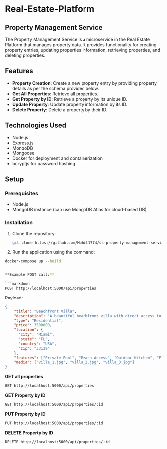 # Real-Estate-Platform
## Property Management Service

The Property Management Service is a microservice in the Real Estate Platform that manages property data. It provides functionality for creating property entries, updating properties information, retrieving properties, and deleting properties. 

## Features

- **Property Creation**: Create a new property entry by providing property details as per the schema provided below.
- **Get All Properties**: Retrieve all properties.
- **Get Property by ID**: Retrieve a property by its unique ID.
- **Update Property**: Update property information by its ID.
- **Delete Property**: Delete a property by their ID.

## Technologies Used

- Node.js
- Express.js
- MongoDB
- Mongoose
- Docker for deployment and containerization
- bcryptjs for password hashing

## Setup

### Prerequisites

- Node.js
- MongoDB instance (can use MongoDB Atlas for cloud-based DB)

### Installation

1. Clone the repository:

   ```bash
   git clone https://github.com/Mohit1774/ss-property-management-service.git


2. Run the application using the command:

  ```bash
  docker-compose up --build


**Example POST call:**

```markdown
POST http://localhost:5000/api/properties
```

Payload: 

```json
{
    "title": "Beachfront Villa",
    "description": "A beautiful beachfront villa with direct access to the beach and luxury finishes.",
    "type": "Residential",
    "price": 3500000,
    "location": {
      "city": "Miami",
      "state": "FL",
      "country": "USA",
      "zip": "33139"
    },
    "features": ["Private Pool", "Beach Access", "Outdoor Kitchen", "Fireplace", "Deck"],
    "media": ["villa_1.jpg", "villa_2.jpg", "villa_3.jpg"]
}
```

**GET all properties**

```markdown
GET http://localhost:5000/api/properties
```

**GET Property by ID**

```markdown
GET http://localhost:5000/api/properties/:id
```

**PUT Property by ID**

```markdown
PUT http://localhost:5000/api/properties/:id
```

**DELETE Property by ID**

```markdown
DELETE http://localhost:5000/api/properties/:id
```
 
